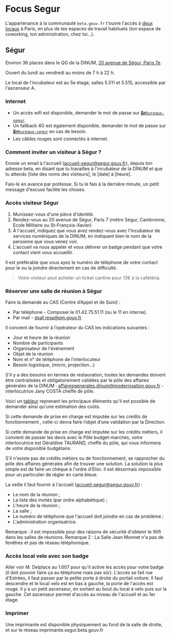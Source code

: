 # Focus Segur

L'appartenance à la communauté `beta.gouv.fr` t'ouvre l'accès à [deux locaux](https://umap.openstreetmap.fr/fr/map/incubateur_70718) à Paris, en plus de tes espaces de travail habituels \(ton espace de coworking, ton administration, chez toi…\).

## Ségur

Environ 36 places dans le QG de la DINUM, [20 avenue de Ségur, Paris 7e](http://www.openstreetmap.org/search?query=20%20avenue%20de%20s%C3%A9gur#map=19/48.85050/2.30844).

Ouvert du lundi au vendredi au moins de 7 h à 22 h.

Le local de l'incubateur est au 5e étage, salles 5.511 et 5.515, accessible par l'ascenseur A.

### Internet

* Un accès wifi est disponible, demander le mot de passe sur [🔒`#bureaux-segur`](https://startups-detat.slack.com/messages/bureaux-segur/).
* Un fallback 4G est également disponible, demander le mot de passe sur [🔒`#bureaux-segur`](https://startups-detat.slack.com/messages/bureaux-segur/) en cas de besoin.
* Les câbles rouges sont connectés à internet.

### Comment inviter un visiteur à Ségur ?

Envoie un email à l'accueil \(accueil-segur@segur.gouv.fr\), depuis ton adresse beta, en disant que tu travailles à l'incubateur de la DINUM et que tu attends \[liste des noms des visiteurs\], le \[date\] à \[heure\].

Fais-le en avance par politesse. Si tu le fais à la dernière minute, un petit message d'excuse facilite les choses.

### Accès visiteur Ségur

1. Munissez-vous d'une pièce d'identité.
2. Rendez-vous au 20 avenue de Ségur, Paris 7 \(métro Ségur, Cambronne, Ecole Militaire ou St-François-Xavier\)
3. À l'accueil, indiquez que vous avez rendez-vous avec l'Incubateur de services numériques de la DINUM, en indiquant bien le nom de la personne que vous venez voir.
4. L'accueil va nous appeler et vous délivrer un badge pendant que votre contact vient vous accueillir.

Il est préférable que vous ayez le numéro de téléphone de votre contact pour le ou la joindre directement en cas de difficulté.

> Votre visiteur peut acheter un ticket cantine pour 13€ à la cafétéria.

### Réserver une salle de réunion à Ségur

Faire la demande au CAS \(Centre d’Appel et de Suivi\) :

* Par téléphone - Composer le 01.42.75.51.11 \(ou le 11 en interne\).
* Par mail - dsaf.resa@pm.gouv.fr

Il convient de fournir à l’opérateur du CAS les indications suivantes :

* Jour et heure de la réunion
* Nombre de participants
* Organisateur de l'événement
* Objet de la réunion
* Nom et n° de téléphone de l’interlocuteur
* Besoin logistique, \(micro, projection...\)

S'il y a des besoins en termes de restauration, toutes les demandes doivent être centralisées et obligatoirement validées par le pôle des affaires générales de la DINUM : affairesgenerales.dinum@modernisation.gouv.fr - interlocutrice Jany COSTA cheffe de pôle.

Voici un [tableur](https://docs.google.com/spreadsheets/d/1clhuKFQULwY20SAdFeduRGPlqWtfvpR4mROdnkgIfHc/edit?usp=sharing) reprenant les principaux éléments qu'il est possible de demander ainsi qu'une estimation des coûts.

Si cette demande de prise en charge est imputée sur les crédits de fonctionnement , celle-ci devra faire l’objet d’une validation par la Direction.

Si cette demande de prise en charge est imputée sur les crédits métiers, il convient de passer les devis avec le Pôle budget-marchés, votre interlocutrice est Géraldine TAURAND, cheffe du pôle, qui vous informera de votre disponible budgétaire.

S'il n'existe pas de crédits métiers ou de fonctionnement, se rapprocher du pôle des affaires générales afin de trouver une solution. La solution la plus simple est de faire un chèque à l'ordre d'Elior. Il est désormais impossible pour un particulier de régler en carte bleue.

La veille il faut fournir à l'accueil \(accueil-segur@segur.gouv.fr\) :

* Le nom de la réunion ;
* La liste des invités \(par ordre alphabétique\) ;
* L'heure de la réunion ;
* La salle ;
* Le numéro de téléphone que l'accueil doit joindre en cas de problème ;
* L'administration organisatrice.

Remarque : il est impossible pour des raisons de sécurité d'obtenir le Wifi dans les salles de réunions. Remarque 2 : La Salle Jean Monnet n'a pas de fenêtres et pas de réseau téléphonique.

### Accès local velo avec son badge

Aller voir M. Delplace au 1.607 pour qu'il active les accès pour votre badge \(il doit pouvoir faire ça au téléphone mais pas sûr\). L'accès se fait rue d'Estrées, il faut passer par la petite porte à droite du portail voiture. Il faut descendre et le local velo est en bas à gauche, la porte de l'accès est rouge. Il y a un petit ascenseur, en sortant au bout du local à velo puis sur la gauche. Cet ascenseur permet d'accès au niveau de l'accueil et au 1er étage.

### Imprimer

Une imprimante est disponible physiquement au fond de la salle de droite, et sur le réseau imprimante.segur.beta.gouv.fr

